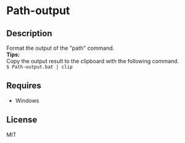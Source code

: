 # Path-output

## Description  
Format the output of the "path" command.  
**Tips:**  
Copy the output result to the clipboard with the following command.  
```$ Path-output.bat | clip```  

## Requires  
- Windows  

## License
MIT
